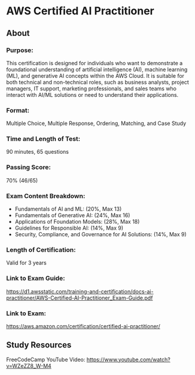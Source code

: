 # AWS Certified AI Practitioner

## About

### Purpose: 
This certification is designed for individuals who want to demonstrate a foundational understanding of artificial intelligence (AI), machine learning (ML), and generative AI concepts within the AWS Cloud. It is suitable for both technical and non-technical roles, such as business analysts, project managers, IT support, marketing professionals, and sales teams who interact with AI/ML solutions or need to understand their applications.

### Format: 
Multiple Choice, Multiple Response, Ordering, Matching, and Case Study

### Time and Length of Test: 
90 minutes, 65 questions

### Passing Score:
70% (46/65)

### Exam Content Breakdown:
- Fundamentals of AI and ML: (20%, Max 13)
- Fundamentals of Generative AI: (24%, Max 16)
- Applications of Foundation Models: (28%, Max 18)
- Guidelines for Responsible AI: (14%, Max 9)
- Security, Compliance, and Governance for AI Solutions: (14%, Max 9)

### Length of Certification:
Valid for 3 years

### Link to Exam Guide:
https://d1.awsstatic.com/training-and-certification/docs-ai-practitioner/AWS-Certified-AI-Practitioner_Exam-Guide.pdf

### Link to Exam: 
https://aws.amazon.com/certification/certified-ai-practitioner/


## Study Resources

FreeCodeCamp YouTube Video: https://www.youtube.com/watch?v=WZeZZ8_W-M4


